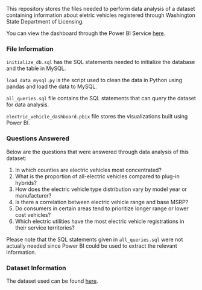 This repository stores the files needed to perform data analysis of a dataset containing information about eletric vehicles registered through Washington State Department of Licensing.

You can view the dashboard through the Power BI Service [here](https://app.powerbi.com/groups/me/reports/81c30448-737c-4960-b3ee-fbd022ee18df/b4101e3eca09526e34d6?experience=power-bi).

### File Information

`initialize_db.sql` has the SQL statements needed to initialize the database and the table in MySQL.

`load_data_mysql.py` is the script used to clean the data in Python using pandas and load the data to MySQL.

`all_queries.sql` file contains the SQL statements that can query the dataset for data analysis.

`electric_vehicle_dashboard.pbix` file stores the visualizations built using Power BI.

### Questions Answered

Below are the questions that were answered through data analysis of this dataset:
1. In which counties are electric vehicles most concentrated?
2. What is the proportion of all-electric vehicles compared to plug-in hybrids?
3. How does the electric vehicle type distribution vary by model year or manufacturer?
4. Is there a correlation between electric vehicle range and base MSRP?
5. Do consumers in certain areas tend to prioritize longer range or lower cost vehicles?
6. Which electric utilities have the most electric vehicle registrations in their service territories?

Please note that the SQL statements given in `all_queries.sql` were not actually needed since Power BI could be used to extract the relevant information.

### Dataset Information

The dataset used can be found [here](https://catalog.data.gov/dataset/electric-vehicle-population-data).
